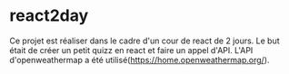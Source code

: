 # react2day

Ce projet est réaliser dans le cadre d'un cour de react de 2 jours.
Le but était de créer un petit quizz en react et faire un appel d'API.
L'API d'openweathermap a été utilisé(https://home.openweathermap.org/).

